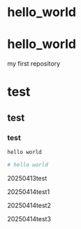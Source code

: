 # hello_world
# hello_world
my first repository

# test
## test
### test

```bash
hello world
```

```bash
# hello world

```

20250413test

20250414test1

20250414test2


20250414test3

